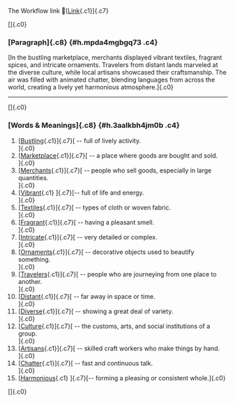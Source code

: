 The Workflow link
👏[[Link](https://www.google.com/url?q=http://www.google.com&sa=D&source=editors&ust=1758845988206577&usg=AOvVaw3R8MMaVQXILbx7hgw7iy_p){.c1}]{.c7}

[]{.c0}

### [Paragraph]{.c8} {#h.mpda4mgbgq73 .c4}

[In the bustling marketplace, merchants displayed vibrant textiles,
fragrant spices, and intricate ornaments. Travelers from distant lands
marveled at the diverse culture, while local artisans showcased their
craftsmanship. The air was filled with animated chatter, blending
languages from across the world, creating a lively yet harmonious
atmosphere.]{.c0}

------------------------------------------------------------------------

[]{.c0}

### [Words & Meanings]{.c8} {#h.3aalkbh4jm0b .c4}

1.  [[Bustling](https://www.google.com/url?q=http://www.google.com&sa=D&source=editors&ust=1758845988207338&usg=AOvVaw3Fhq5IuR2Do14F8Mb35cfX){.c1}]{.c7}[ --
    full of lively activity.\
    ]{.c0}
2.  [[Marketplace](https://www.google.com/url?q=http://www.google.com&sa=D&source=editors&ust=1758845988207567&usg=AOvVaw0rMLXIq0DLCrD7c7HDzGxf){.c1}]{.c7}[ --
    a place where goods are bought and sold.\
    ]{.c0}
3.  [[Merchants](https://www.google.com/url?q=http://www.google.com&sa=D&source=editors&ust=1758845988207762&usg=AOvVaw1JnZJiax6iIgLSOyk33u-5){.c1}]{.c7}[ --
    people who sell goods, especially in large quantities.\
    ]{.c0}
4.  [[Vibrant](https://www.google.com/url?q=http://www.google.com&sa=D&source=editors&ust=1758845988207921&usg=AOvVaw2cm9X1L_TszAOcXzBMYnuF){.c1}
    ]{.c7}[-- full of life and energy.\
    ]{.c0}
5.  [[Textiles](https://www.google.com/url?q=http://www.google.com&sa=D&source=editors&ust=1758845988208049&usg=AOvVaw1VnE3vgnu_GHiRJ3I70_KS){.c1}]{.c7}[ --
    types of cloth or woven fabric.\
    ]{.c0}
6.  [[Fragrant](https://www.google.com/url?q=http://www.google.com&sa=D&source=editors&ust=1758845988208260&usg=AOvVaw1xV0fCWuDc-FU-8h9THGRY){.c1}]{.c7}[ --
    having a pleasant smell.\
    ]{.c0}
7.  [[Intricate](https://www.google.com/url?q=http://www.google.com&sa=D&source=editors&ust=1758845988208475&usg=AOvVaw1I9ZTqFsufIvHvJmmTGqmf){.c1}]{.c7}[ --
    very detailed or complex.\
    ]{.c0}
8.  [[Ornaments](https://www.google.com/url?q=http://www.google.com&sa=D&source=editors&ust=1758845988208662&usg=AOvVaw267s6diRW_8e9v_D5pd5lj){.c1}]{.c7}[ --
    decorative objects used to beautify something.\
    ]{.c0}
9.  [[Travelers](https://www.google.com/url?q=http://www.google.com&sa=D&source=editors&ust=1758845988208807&usg=AOvVaw3V28aPXJMcBK0qSbGBC-sC){.c1}]{.c7}[ --
    people who are journeying from one place to another.\
    ]{.c0}
10. [[Distant](https://www.google.com/url?q=http://www.google.com&sa=D&source=editors&ust=1758845988209003&usg=AOvVaw1o2ma_emTtUAoqevltVYS_){.c1}]{.c7}[ --
    far away in space or time.\
    ]{.c0}
11. [[Diverse](https://www.google.com/url?q=http://www.google.com&sa=D&source=editors&ust=1758845988209119&usg=AOvVaw2igeDY37-Qx6m5ya7M3Yz3){.c1}]{.c7}[ --
    showing a great deal of variety.\
    ]{.c0}
12. [[Culture](https://www.google.com/url?q=http://www.google.com&sa=D&source=editors&ust=1758845988209239&usg=AOvVaw1Y3iBOXr_dZa3wsFETnxAQ){.c1}]{.c7}[ --
    the customs, arts, and social institutions of a group.\
    ]{.c0}
13. [[Artisans](https://www.google.com/url?q=http://www.google.com&sa=D&source=editors&ust=1758845988209395&usg=AOvVaw1KLVRmsDPBZ059K7WeXh0O){.c1}]{.c7}[ --
    skilled craft workers who make things by hand.\
    ]{.c0}
14. [[Chatter](https://www.google.com/url?q=http://www.google.com&sa=D&source=editors&ust=1758845988209550&usg=AOvVaw3qR2YQ7TAMBPbOIs_4L71H){.c1}]{.c7}[ --
    fast and continuous talk.\
    ]{.c0}
15. [[Harmonious](https://www.google.com/url?q=http://www.google.com&sa=D&source=editors&ust=1758845988209671&usg=AOvVaw0VZZruQuAFHZoST9olplO2){.c1}
    ]{.c7}[-- forming a pleasing or consistent whole.]{.c0}

[]{.c0}
